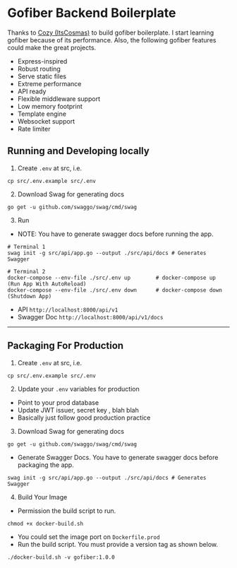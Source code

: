 # Gofiber Backend Boilerplate
Thanks to [Cozy (ItsCosmas)](https://github.com/ItsCosmas) to build gofiber boilerplate. I start learning gofiber because of its performance.
Also, the following gofiber features could make the great projects.
- Express-inspired
- Robust routing
- Serve static files
- Extreme performance
- API ready
- Flexible middleware support
- Low memory footprint
- Template engine
- Websocket support
- Rate limiter

Running and Developing locally
------------------------------

1.  Create `.env` at src, i.e.

```source-shell
cp src/.env.example src/.env
```

2.  Download Swag for generating docs

```source-shell
go get -u github.com/swaggo/swag/cmd/swag
```

3.  Run

-   NOTE: You have to generate swagger docs before running the app.

```source-shell
# Terminal 1
swag init -g src/api/app.go --output ./src/api/docs # Generates Swagger

# Terminal 2
docker-compose --env-file ./src/.env up        # docker-compose up (Run App With AutoReload)
docker-compose --env-file ./src/.env down      # docker-compose down (Shutdown App)
```

-   API `http://localhost:8000/api/v1`
-   Swagger Doc `http://localhost:8000/api/v1/docs`

* * * * *

[](https://github.com/ItsCosmas/gofiber-boilerplate?ref=https://githubhelp.com#packaging-for-production)Packaging For Production
--------------------------------------------------------------------------------------------------------------------------------

1.  Create `.env` at src, i.e.

```source-shell
cp src/.env.example src/.env
```

2.  Update your `.env` variables for production

-   Point to your prod database
-   Update JWT issuer, secret key , blah blah
-   Basically just follow good production practice

3.  Download Swag for generating docs

```source-shell
go get -u github.com/swaggo/swag/cmd/swag
```

-   Generate Swagger Docs. You have to generate swagger docs before packaging the app.

```source-shell
swag init -g src/api/app.go --output ./src/api/docs # Generates Swagger
```

4.  Build Your Image

-   Permission the build script to run.

```
chmod +x docker-build.sh

```

-   You could set the image port on `Dockerfile.prod`
-   Run the build script. You must provide a version tag as shown below.

```
./docker-build.sh -v gofiber:1.0.0
```
